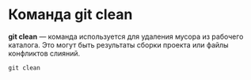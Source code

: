 # Команда **git clean**

**git clean** — команда используется для удаления мусора из рабочего каталога. Это могут быть результаты сборки проекта или файлы конфликтов слияний.

```
git clean
```